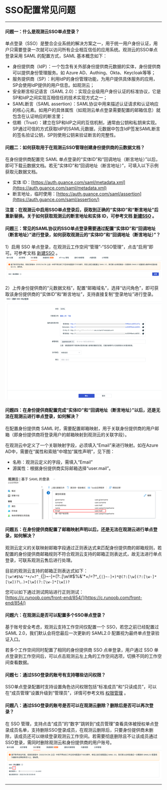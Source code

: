 # SSO配置常见问题
---

#### 问题一：什么是观测云SSO单点登录？

单点登录（SSO）是整合企业系统的解决方案之一，用于统一用户身份认证，用户只需要登录一次就可以访问所有企业相互信任的应用系统。观测云的SSO单点登录采用 SAML 的配置方式，SAML 基本概念如下：

- 身份提供商（IdP）：一个包含有关外部身份提供商元数据的实体，身份提供商可以提供身份管理服务。如 Azure AD、Authing、Okta、Keycloak等等；
- 服务提供商（SP）：利用IdP的身份管理功能，为用户提供具体服务的应用，SP会使用IdP提供的用户信息。如观测云；
- 安全断言标记语言（SAML 2.0）：实现企业级用户身份认证的标准协议，它是SP和IdP之间实现互相信任的技术实现方式之一；
- SAML断言（SAML assertion）：SAML协议中用来描述认证请求和认证响应的核心元素。如用户的具体属性（如观测云单点登录需要配置的邮箱信息）就包含在认证响应的断言里；
- 信赖（Trust）：建立在SP和IdP之间的互信机制，通常由公钥和私钥来实现。SP通过可信的方式获取IdP的SAML元数据，元数据中包含IdP签发SAML断言的签名验证公钥，SP则使用公钥来验证断言的完整性。


#### 问题二：如何获取用于在观测云SSO管理创建身份提供商的云数据文档？

在身份提供商配置完 SAML 单点登录的“实体ID”和“回调地址（断言地址）”以后，即可下载云数据文档。若无“实体ID”和“回调地址（断言地址）”，可填入以下示例获取元数据文档。

- 实体 ID：[https://auth.guance.com/saml/metadata.xml](https://auth.guance.com/saml/metadata.xml)
- 断言地址，临时使用：[https://auth.guance.com/saml/assertion](https://auth.guance.com/saml/assertion/)

**注意：在观测云中启用SSO单点登录后，获取到正确的“实体ID”和“断言地址”后重新替换。关于如何获取观测云的断言地址和实体 ID，可参考文档 **[新建SSO](../../management/sso/index.md)** 。**


#### 问题三：常见的SAML协议的SSO单点登录需要通过配置“实体ID”和“回调地址（断言地址）”进行登录，如何获取观测云的“实体ID”和“回调地址（断言地址）”？

1）启用 SSO 单点登录，在观测云工作空间“管理”-“SSO管理”，点击“启用”即可。可参考文档 [新建SSO](../../management/sso/index.md) 。<br />![](../img/12.sso_4.png)

2）上传身份提供商的“元数据文档”，配置“邮箱域名”，选择“访问角色”，即可获取该身份提供商的“实体ID”和“断言地址”，支持直接复制“登录地址”进行登录。<br />![](../img/12.sso_8.png)


#### 问题四：在身份提供商配置完成“实体ID”和“回调地址（断言地址）”以后，还是无法在观测云进行单点登录，如何解决？

在配置身份提供商 SAML 时，需要配置邮箱映射，用于关联身份提供商的用户邮箱（即身份提供商将登录用户的邮箱映射到观测云的关联字段）。

在观测云中定义了一个关联映射字段，必须填入“Email”来进行映射。如在Azure AD中，需要在“属性和索赔”中增加“属性声明”，见下图：

- 名称：观测云定义的字段，需填入“Email”
- 源属性：根据身份提供商实际邮箱选择“user.mail”。

![](../img/9.azure_8.1.png)

#### 问题五：在身份提供商配置了邮箱映射声明以后，还是无法在观测云进行单点登录，如何解决？

观测云定义的关联映射邮箱字段通过正则表达式来匹配身份提供商的邮箱规则，若配置的身份提供商邮箱规则不符合观测云支持的邮箱正则表达式，故无法进行单点登录，可联系观测云售后进行处理。

目前的观测云支持的邮箱正则表达式如下：<br />`[\w!#$%&'*+/=?^_`{|}~-]+(?:\.[\w!#$%&'*+/=?^_`{|}~-]+)*@(?:[\w](?:[\w-]*[\w])?\.)+[\w](?:[\w-]*[\w])?`

您可以如下通过测试网站进行正则测试：<br />[https://c.runoob.com/front-end/854/](https://c.runoob.com/front-end/854/)


#### 问题六：在观测云是否可以配置多个SSO单点登录？

基于账号安全考虑，观测云支持工作空间仅配置一个 SSO，若您之前已经配置过 SAML 2.0，我们默认会将您最后一次更新的 SAML2.0 配置视为最终单点登录验证入口。

若多个工作空间同时配置了相同的身份提供商 SSO 点单登录，用户通过 SSO 单点登录到工作空间后，可以点击观测云左上角的工作空间选项，切换不同的工作空间查看数据。


#### 问题七：通过SSO登录的账号有支持哪些访问权限？

SSO单点登录配置时支持设置角色访问权限包括“标准成员”和“只读成员”，可以在“成员管理”设置升级到“管理员”，详情可参考文档 [权限管理](../../management/access-management.md) 。


#### 问题八：通过SSO登录的账号是否可以在观测云删除？删除后是否可以再次登录？

在 SSO 管理，支持点击“成员”的“数字”跳转到“成员管理”查看具体被授权单点登录成员名单，支持删除SSO登录成员，在观测云删除后，只要身份提供商未删除，该成员还可以继续登录观测云工作空间。若需要彻底删除且不让该成员通过SSO登录，需同时删除观测云和身份提供商的用户账号。<br />![](../img/12.sso_13.png)


---


